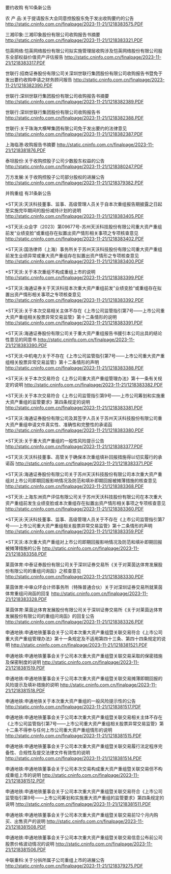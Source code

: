 要约收购 有10条新公告 

农 产 品:关于提请股东大会同意控股股东免于发出收购要约的公告 http://static.cninfo.com.cn/finalpage/2023-11-21/1218383575.PDF 

三湘印象:三湘印象股份有限公司收购报告书摘要 http://static.cninfo.com.cn/finalpage/2023-11-21/1218383321.PDF 

恺英网络:恺英网络股份有限公司拟实施管理层收购涉及恺英网络股份有限公司股东全部权益价值资产评估报告 http://static.cninfo.com.cn/finalpage/2023-11-21/1218383317.PDF 

世联行:招商证券股份有限公司关深圳世联行集团股份有限公司收购报告书暨免于发出要约收购申请之财务顾问报告 http://static.cninfo.com.cn/finalpage/2023-11-21/1218382390.PDF 

世联行:深圳世联行集团股份有限公司收购报告书摘要 http://static.cninfo.com.cn/finalpage/2023-11-21/1218382389.PDF 

世联行:深圳世联行集团股份有限公司收购报告书 http://static.cninfo.com.cn/finalpage/2023-11-21/1218382388.PDF 

世联行:关于珠海大横琴集团有限公司免于发出要约的法律意见 http://static.cninfo.com.cn/finalpage/2023-11-21/1218382387.PDF 

上海临港:收购报告书摘要 http://static.cninfo.com.cn/finalpage/2023-11-21/1218381876.PDF 

泰坦股份:关于收购控股子公司少数股东权益的公告 http://static.cninfo.com.cn/finalpage/2023-11-21/1218380247.PDF 

万方发展:关于收购控股子公司部分股权的进展公告 http://static.cninfo.com.cn/finalpage/2023-11-21/1218379382.PDF 

并购重组 有31条新公告 

*ST天沃:天沃科技董事、监事、高级管理人员关于自本次重组报告期披露之日起至实施完毕期间的股份减持计划的说明 http://static.cninfo.com.cn/finalpage/2023-11-21/1218383405.PDF 

*ST天沃:众会字（2023）第09677号-苏州天沃科技股份有限公司重大资产重组前发“业绩变脸”或重组存在拟置出资产情形相关事项之专项核查意见 http://static.cninfo.com.cn/finalpage/2023-11-21/1218383402.PDF 

*ST天沃:国浩律师（上海）事务所关于苏州天沃科技股份有限公司重大资产重组前发生业绩异常或重大资产重组存在拟置出资产情形之专项核查意见 http://static.cninfo.com.cn/finalpage/2023-11-21/1218383400.PDF 

*ST天沃:关于本次重组不构成重组上市的说明 http://static.cninfo.com.cn/finalpage/2023-11-21/1218383399.PDF 

*ST天沃:海通证券关于天沃科技本次重大资产重组前发”业绩变脸“或重组存在拟置出资产情形相关事项之专项核查意见 http://static.cninfo.com.cn/finalpage/2023-11-21/1218383392.PDF 

*ST天沃:关于本次交易相关主体不存在《上市公司监管指引第7号——上市公司重大资产重组相关股票异常交易监管》第十二条情形的说明 http://static.cninfo.com.cn/finalpage/2023-11-21/1218383391.PDF 

*ST天沃:海通证券股份有限公司关于重大资产重组报告书援引本公司出具的结论性意见的同意书 http://static.cninfo.com.cn/finalpage/2023-11-21/1218383390.PDF 

*ST天沃:中机电力关于不存在《上市公司监管指引第7号——上市公司重大资产重组相关股票异常交易监管》第十二条情形的声明 http://static.cninfo.com.cn/finalpage/2023-11-21/1218383388.PDF 

*ST天沃:关于本次交易符合《上市公司重大资产重组管理办法》第十一条有关规定的说明 http://static.cninfo.com.cn/finalpage/2023-11-21/1218383382.PDF 

*ST天沃:关于本次交易符合《上市公司监管指引第9号——上市公司筹划和实施重大资产重组的监管要求》第四条规定的说明 http://static.cninfo.com.cn/finalpage/2023-11-21/1218383381.PDF 

*ST天沃:海通证券股份有限公司及其签字人员关于苏州天沃科技股份有限公司重大资产重组申请文件真实性、准确性和完整性的承诺函 http://static.cninfo.com.cn/finalpage/2023-11-21/1218383380.PDF 

*ST天沃:关于重大资产重组的一般性风险提示公告 http://static.cninfo.com.cn/finalpage/2023-11-21/1218383377.PDF 

*ST天沃:天沃科技董事、高管关于确保本次重组填补回报措施得以切实履行的承诺函 http://static.cninfo.com.cn/finalpage/2023-11-21/1218383371.PDF 

*ST天沃:海通证券股份有限公司关于苏州天沃科技股份有限公司本次重大资产重组对上市公司即期回报影响情况及防范和填补即期回报被摊薄措施的核查意见 http://static.cninfo.com.cn/finalpage/2023-11-21/1218383368.PDF 

*ST天沃:上海东洲资产评估有限公司关于苏州天沃科技股份有限公司在本次重大资产重组前发生业绩变脸或本次重组存在拟置出资产情形相关事项之专项核查意见 http://static.cninfo.com.cn/finalpage/2023-11-21/1218383360.PDF 

*ST天沃:天沃科技董事、监事、高级管理人员关于不存在《上市公司监管指引第7号——上市公司重大资产重组相关股票异常交易监管》第十二条情形的声明 http://static.cninfo.com.cn/finalpage/2023-11-21/1218383359.PDF 

*ST天沃:本次重大资产重组对上市公司即期回报影响情况及防范和填补即期回报被摊薄措施的公告 http://static.cninfo.com.cn/finalpage/2023-11-21/1218383358.PDF 

莱茵体育:中泰证券股份有限公司关于深圳证券交易所《关于对莱茵达体育发展股份有限公司的重组问询函》之核查意见 http://static.cninfo.com.cn/finalpage/2023-11-21/1218383330.PDF 

莱茵体育:中审众环会计师事务所（特殊普通合伙）关于对深圳证券交易所就莱茵体育重组问询函的回复 http://static.cninfo.com.cn/finalpage/2023-11-21/1218383328.PDF 

莱茵体育:莱茵达体育发展股份有限公司关于深圳证券交易所《关于对莱茵达体育发展股份有限公司的重组问询函》的回复公告 http://static.cninfo.com.cn/finalpage/2023-11-21/1218383326.PDF 

申通地铁:申通地铁董事会关于公司本次重大资产重组暨关联交易符合《上市公司重大资产重组管理办法》第十一条规定及不适用第四十三条、第四十四条规定的说明 http://static.cninfo.com.cn/finalpage/2023-11-21/1218381521.PDF 

申通地铁:申通地铁董事会关于公司本次重大资产重组暨关联交易采取的保密措施及保密制度的说明 http://static.cninfo.com.cn/finalpage/2023-11-21/1218381519.PDF 

申通地铁:申通地铁董事会关于公司本次重大资产重组暨关联交易摊薄即期回报的风险提示及填补措施的说明 http://static.cninfo.com.cn/finalpage/2023-11-21/1218381518.PDF 

申通地铁:申通地铁关于本次重大资产重组的一般风险提示性的公告 http://static.cninfo.com.cn/finalpage/2023-11-21/1218381517.PDF 

申通地铁:申通地铁董事会关于公司本次重大资产重组暨关联交易相关主体不存在《上市公司监管指引第7号——上市公司重大资产重组相关股票异常交易监管》第十二条不得参与任何上市公司重大资产重组情形的说明 http://static.cninfo.com.cn/finalpage/2023-11-21/1218381515.PDF 

申通地铁:申通地铁董事会关于公司本次重大资产重组暨关联交易履行法定程序完备性、合规性及提交法律文件有效性的说明 http://static.cninfo.com.cn/finalpage/2023-11-21/1218381514.PDF 

申通地铁:申通地铁董事会关于公司本次交易构成重大资产重组暨关联交易但不构成重组上市的说明 http://static.cninfo.com.cn/finalpage/2023-11-21/1218381512.PDF 

申通地铁:申通地铁董事会关于公司本次重大资产重组暨关联交易符合《上市公司监管指引第9号——上市公司筹划和实施重大资产重组的监管要求》第四条规定的说明 http://static.cninfo.com.cn/finalpage/2023-11-21/1218381511.PDF 

申通地铁:申通地铁董事会关于公司本次重大资产重组暨关联交易前12个月内购买、出售资产的说明 http://static.cninfo.com.cn/finalpage/2023-11-21/1218381508.PDF 

申通地铁:申通地铁董事会关于公司本次重大资产重组暨关联交易信息公布前公司股票价格波动情况的说明 http://static.cninfo.com.cn/finalpage/2023-11-21/1218381506.PDF 

中联重科:关于分拆所属子公司重组上市的进展公告 http://static.cninfo.com.cn/finalpage/2023-11-21/1218379275.PDF 

